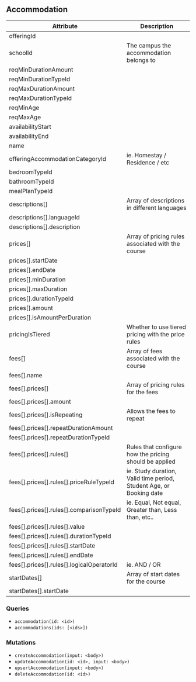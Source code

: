 ## Accommodation

Attribute | Description
--- | ---
offeringId | 
schoolId | The campus the accommodation belongs to
reqMinDurationAmount | 
reqMinDurationTypeId | 
reqMaxDurationAmount | 
reqMaxDurationTypeId | 
reqMinAge | 
reqMaxAge | 
availabilityStart | 
availabilityEnd | 
name | 
offeringAccommodationCategoryId | ie. Homestay / Residence / etc
bedroomTypeId | 
bathroomTypeId | 
mealPlanTypeId | 
descriptions[] | Array of descriptions in different languages
descriptions[].languageId | 
descriptions[].description | 
prices[] | Array of pricing rules associated with the course
prices[].startDate | 
prices[].endDate | 
prices[].minDuration | 
prices[].maxDuration | 
prices[].durationTypeId | 
prices[].amount | 
prices[].isAmountPerDuration | 
pricingIsTiered | Whether to use tiered pricing with the price rules
fees[] | Array of fees associated with the course
fees[].name | 
fees[].prices[] | Array of pricing rules for the fees
fees[].prices[].amount | 
fees[].prices[].isRepeating | Allows the fees to repeat
fees[].prices[].repeatDurationAmount | 
fees[].prices[].repeatDurationTypeId | 
fees[].prices[].rules[] | Rules that configure how the pricing should be applied
fees[].prices[].rules[].priceRuleTypeId | ie. Study duration, Valid time period, Student Age, or Booking date
fees[].prices[].rules[].comparisonTypeId | ie. Equal, Not equal, Greater than, Less than, etc..
fees[].prices[].rules[].value | 
fees[].prices[].rules[].durationTypeId | 
fees[].prices[].rules[].startDate | 
fees[].prices[].rules[].endDate | 
fees[].prices[].rules[].logicalOperatorId | ie. AND / OR
startDates[] | Array of start dates for the course
startDates[].startDate | 

### Queries

* `accommodation(id: <id>)`
* `accommodations(ids: [<ids>])`

### Mutations

* `createAccommodation(input: <body>)`
* `updateAccommodation(id: <id>, input: <body>)`
* `upsertAccommodation(input: <body>)`
* `deleteAccommodation(id: <id>)`
